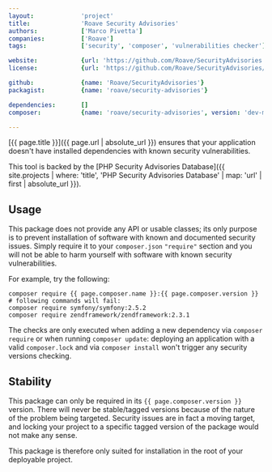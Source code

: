 ```yaml
---
layout:             'project'
title:              'Roave Security Advisories'
authors:            ['Marco Pivetta']
companies:          ['Roave']
tags:               ['security', 'composer', 'vulnerabilities checker']

website:            {url: 'https://github.com/Roave/SecurityAdvisories'}
license:            {url: 'https://github.com/Roave/SecurityAdvisories/blob/master/LICENSE', label: 'MIT License'}

github:             {name: 'Roave/SecurityAdvisories'}
packagist:          {name: 'roave/security-advisories'} 

dependencies:       []
composer:           {name: 'roave/security-advisories', version: 'dev-master'}   

---
```


[{{ page.title }}]({{ page.url | absolute_url }}) ensures that your application
doesn't have installed dependencies with known security vulnerabilities.

<!--more--> 

This tool is backed by the [PHP Security Advisories Database]({{ site.projects | where: 'title', 'PHP Security Advisories Database' | map: 'url' | first | absolute_url }}).

## Usage

This package does not provide any API or usable classes;
its only purpose is to prevent installation of software with known and documented security issues.
Simply require it to your `composer.json` `"require"` section
and you will not be able to harm yourself with software with known security vulnerabilities.

For example, try the following:

```
composer require {{ page.composer.name }}:{{ page.composer.version }}
# following commands will fail:
composer require symfony/symfony:2.5.2
composer require zendframework/zendframework:2.3.1 
```

The checks are only executed when adding a new dependency via `composer require` or when running `composer update`:
deploying an application with a valid `composer.lock` and via `composer install` won't trigger any security versions
checking.

## Stability

This package can only be required in its `{{ page.composer.version }}` version.
There will never be stable/tagged versions because of the nature of the problem being targeted.
Security issues are in fact a moving target, and locking your project
to a specific tagged version of the package would not make any sense.

This package is therefore only suited for installation in the root of your deployable project.
